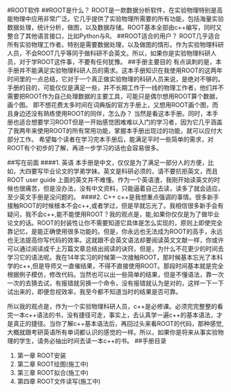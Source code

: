 #ROOT软件
##ROOT是什么？
ROOT是一款数据分析软件，在实验物理特别是高能物理中应用非常广泛。它几乎提供了实验物理所需要的所有功能，包括海量实验数据处理，统计分析，做图，以及数据存储。ROOT基本全部由c++编写，同时又整合了其他语言接口，比如Python与R。
##ROOT适合的用户？
ROOT几乎适合所有实验物理工作者。特别是需要数据处理，以及做图的情形。作为实验物理科研人员，不会ROOT几乎等同于做科研不会英文。所以，如果你是实验物理科研人员，对于学ROOT这件事，不要有任何犹豫。
##手册主要目的
有点讽刺的是，本手册并不能满足实验物理科研人员的需求。这本手册知识在我使用ROOT的这两年时间里的一点总结，它对于一个真正做实验物理的科研人员来说，是绝对不够的。
手册的目的，可能仅仅是满足一些，并不长期工作于一线的物理工作者，他们并不需要把ROOT作为自己处理数据的主要工具，可能只是偶尔想用ROOT算个数据，画个图。
即不想花费太多时间在词典版的官方手册上，又想用ROOT画个图，而且身边还没有熟练使用ROOT的同伴，怎么办？
当然是看这本手册。同时，本手册也适合想要学习ROOT但是一开始感觉困难难以入门的学习者，因为它几乎涵盖了我两年来使用ROOT的所有常用功能，掌握本手册出现过的功能，就可以应付大部分工作。
希望每个读者在学习完本手册后，能满足平时一些简单的需求，对ROOT有个初步的了解，再进一步学习的话也会容易很多。

##写在前面
####1. 英语
本手册是中文，仅仅是为了满足一部分人的方便，比如，大四要写毕业论文的学弟学妹。英文是科研必须的，请不要抗拒英文，而且ROOT user guide 上面的英文并不难懂。作为一个英语渣，我刚开始读英文的时候也很痛苦，但是没办法，没有中文资料，只能逼着自己去读，读多了就会适应，至少英文手册是没问题的。
####2. C++
c++是我想重点强调的事情。很多新手接触ROOT的时候根本不会c++,或者学过，但是早就忘光了。我相信很多新手会有疑问，我不会c++,能不能使用ROOT？我的观点是，能,如果你仅仅是为了做毕业论文的话。ROOT的封装性让你不需要知道它具体是怎么实现的，原则上即使完全靠记忆，是能正确使用很多功能的。但是，你永远也无法成为ROOT的高手，永远也无法提高你写代码的效率。这就跟不会英文语法却要阅读英文文献一样，你或许可以通过阅读成千上万篇文章总结出阅读的诀窍，但是，为什么不花更少的时间去学习它的语法呢。我在14年实习的时候第一次接触ROOT，那时候基本忘光了本科学的c++,但是导师又一直催结果，不得不直接使用ROOT。那段时间基本就是完全根据例子模仿，修改代码。当然也可以出一些简单的结果，但是不懂语法，靠一次一次的去猜去试，有报错就另换一个命令，没有报错就认为是对的，这样一下一下试出来的，即便忽视效率，我至今都不知道当时的结果是否可靠。

所以我的观点是，作为一个实验物理科研人员，c++是必修课。必须完完整整的看完一本c++语法的书，没有捷径可走，事实上，去认真学一遍c++的基本语法，才是真正的捷径。当你了解c++基本语法后，再回过头来看ROOT的代码，那种感觉,大概就跟考研英语所有单词都认识的感觉的一样。所以，如果你是将来从事实验物理的学生，请务必抽出时间去读一本c++的书。
##手册目录
1. 第一章 ROOT安装 
2. 第二章 ROOT绘图(施工中)
3. 第三章 ROOT拟合(施工中)
4. 第四章 ROOT文件读写(施工中)
